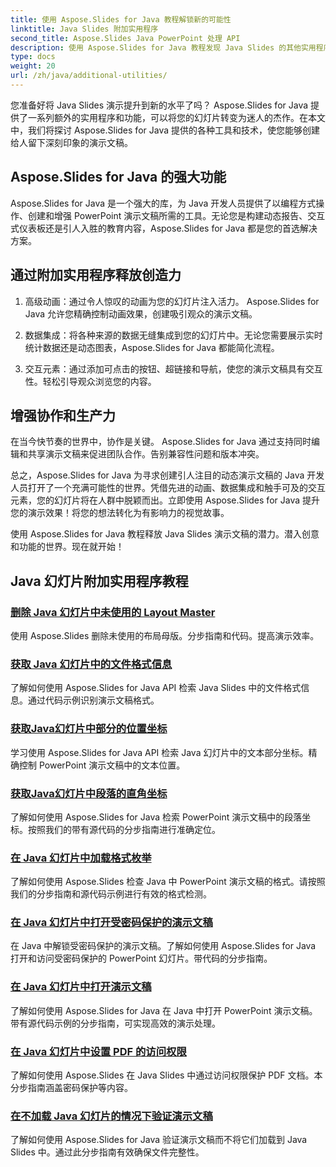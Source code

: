 ```yaml
---
title: 使用 Aspose.Slides for Java 教程解锁新的可能性
linktitle: Java Slides 附加实用程序
second_title: Aspose.Slides Java PowerPoint 处理 API
description: 使用 Aspose.Slides for Java 教程发现 Java Slides 的其他实用程序。通过强大的功能提升您的演示文稿。立即探索！
type: docs
weight: 20
url: /zh/java/additional-utilities/
---
```

您准备好将 Java Slides 演示提升到新的水平了吗？ Aspose.Slides for Java 提供了一系列额外的实用程序和功能，可以将您的幻灯片转变为迷人的杰作。在本文中，我们将探讨 Aspose.Slides for Java 提供的各种工具和技术，使您能够创建给人留下深刻印象的演示文稿。

## Aspose.Slides for Java 的强大功能

Aspose.Slides for Java 是一个强大的库，为 Java 开发人员提供了以编程方式操作、创建和增强 PowerPoint 演示文稿所需的工具。无论您是构建动态报告、交互式仪表板还是引人入胜的教育内容，Aspose.Slides for Java 都是您的首选解决方案。

## 通过附加实用程序释放创造力

1. 高级动画：通过令人惊叹的动画为您的幻灯片注入活力。 Aspose.Slides for Java 允许您精确控制动画效果，创建吸引观众的演示文稿。

2. 数据集成：将各种来源的数据无缝集成到您的幻灯片中。无论您需要展示实时统计数据还是动态图表，Aspose.Slides for Java 都能简化流程。

3. 交互元素：通过添加可点击的按钮、超链接和导航，使您的演示文稿具有交互性。轻松引导观众浏览您的内容。

## 增强协作和生产力

在当今快节奏的世界中，协作是关键。 Aspose.Slides for Java 通过支持同时编辑和共享演示文稿来促进团队合作。告别兼容性问题和版本冲突。

总之，Aspose.Slides for Java 为寻求创建引人注目的动态演示文稿的 Java 开发人员打开了一个充满可能性的世界。凭借先进的动画、数据集成和触手可及的交互元素，您的幻灯片将在人群中脱颖而出。立即使用 Aspose.Slides for Java 提升您的演示效果！将您的想法转化为有影响力的视觉故事。

使用 Aspose.Slides for Java 教程释放 Java Slides 演示文稿的潜力。潜入创意和功能的世界。现在就开始！

## Java 幻灯片附加实用程序教程
### [删除 Java 幻灯片中未使用的 Layout Master](./remove-unused-layout-master-in-java-slides/)
使用 Aspose.Slides 删除未使用的布局母版。分步指南和代码。提高演示效率。
### [获取 Java 幻灯片中的文件格式信息](./get-file-format-information-in-java-slides/)
了解如何使用 Aspose.Slides for Java API 检索 Java Slides 中的文件格式信息。通过代码示例识别演示文稿格式。
### [获取Java幻灯片中部分的位置坐标](./get-position-coordinates-of-portion-in-java-slides/)
学习使用 Aspose.Slides for Java API 检索 Java 幻灯片中的文本部分坐标。精确控制 PowerPoint 演示文稿中的文本位置。
### [获取Java幻灯片中段落的直角坐标](./get-rectangular-coordinates-of-paragraph-in-java-slides/)
了解如何使用 Aspose.Slides for Java 检索 PowerPoint 演示文稿中的段落坐标。按照我们的带有源代码的分步指南进行准确定位。
### [在 Java 幻灯片中加载格式枚举](./load-format-enumeration-in-java-slides/)
了解如何使用 Aspose.Slides 检查 Java 中 PowerPoint 演示文稿的格式。请按照我们的分步指南和源代码示例进行有效的格式检测。
### [在 Java 幻灯片中打开受密码保护的演示文稿](./open-password-protected-presentation-in-java-slides/)
在 Java 中解锁受密码保护的演示文稿。了解如何使用 Aspose.Slides for Java 打开和访问受密码保护的 PowerPoint 幻灯片。带代码的分步指南。
### [在 Java 幻灯片中打开演示文稿](./open-presentation-in-java-slides/)
了解如何使用 Aspose.Slides for Java 在 Java 中打开 PowerPoint 演示文稿。带有源代码示例的分步指南，可实现高效的演示处理。
### [在 Java 幻灯片中设置 PDF 的访问权限](./set-access-permissions-to-pdf-in-java-slides/)
了解如何使用 Aspose.Slides 在 Java Slides 中通过访问权限保护 PDF 文档。本分步指南涵盖密码保护等内容。
### [在不加载 Java 幻灯片的情况下验证演示文稿](./verify-presentation-without-loading-in-java-slides/)
了解如何使用 Aspose.Slides for Java 验证演示文稿而不将它们加载到 Java Slides 中。通过此分步指南有效确保文件完整性。